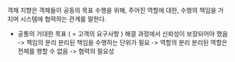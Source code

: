 객채 지향은 객체들이 공동의 목표 수행을 위해,
주어진 역할에 대한, 수행의 책임을 가지며 시스템에 협력하는 관계를 말한다.

-  공통의 거대한 목표 ( = 고객의 요구사항 )
해결 과정에서 신뢰성이 보장되어야 했음 -> 책임의 분리
분리된 책임을 수행하는 단위가 필요 -> 역할의 분리
분리된 역할은 전체를 행할 수 없음 -> 협력의 필요성